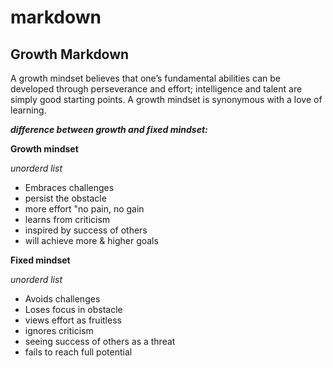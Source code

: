 # markdown

## Growth Markdown
A growth mindset believes that one’s fundamental abilities can be developed through perseverance and effort; intelligence and talent are simply good starting points. A growth mindset is synonymous with a love of learning.

***difference between growth and fixed mindset:***

**Growth mindset**

*unorderd list*
- Embraces challenges
- persist the obstacle 
- more effort "no pain, no gain 
- learns from criticism 
- inspired by success of others 
- will achieve more & higher goals

**Fixed mindset**

*unorderd list*
- Avoids challenges 
- Loses focus in obstacle
- views effort as fruitless 
- ignores criticism 
- seeing success of others as a threat 
- fails to reach full potential 



